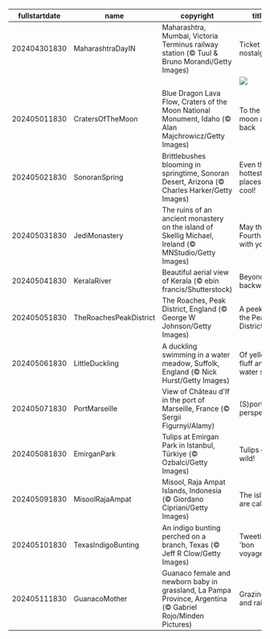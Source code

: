 |fullstartdate|name|copyright|title|image|
|--|--|--|--|--|
202404301830|MaharashtraDayIN|Maharashtra, Mumbai, Victoria Terminus railway station (© Tuul & Bruno Morandi/Getty Images)|Ticket to nostalgia|![](/en-IN/2024/05/202404301830MaharashtraDayIN.jpg)|
||||![](/en-IN/2024/05/.jpg)|
202405011830|CratersOfTheMoon|Blue Dragon Lava Flow, Craters of the Moon National Monument, Idaho (© Alan Majchrowicz/Getty Images)|To the moon and back|![](/en-IN/2024/05/202405011830CratersOfTheMoon.jpg)|
202405021830|SonoranSpring|Brittlebushes blooming in springtime, Sonoran Desert, Arizona (© Charles Harker/Getty Images)|Even the hottest places are cool!|![](/en-IN/2024/05/202405021830SonoranSpring.jpg)|
202405031830|JediMonastery|The ruins of an ancient monastery on the island of Skellig Michael, Ireland (© MNStudio/Getty Images)|May the Fourth be with you!|![](/en-IN/2024/05/202405031830JediMonastery.jpg)|
202405041830|KeralaRiver|Beautiful aerial view of Kerala (© ebin francis/Shutterstock)|Beyond backwaters|![](/en-IN/2024/05/202405041830KeralaRiver.jpg)|
202405051830|TheRoachesPeakDistrict|The Roaches, Peak District, England (© George W Johnson/Getty Images)|A peek into the Peak District|![](/en-IN/2024/05/202405051830TheRoachesPeakDistrict.jpg)|
202405061830|LittleDuckling|A duckling swimming in a water meadow, Suffolk, England (© Nick Hurst/Getty Images)|Of yellow fluff and water stuff|![](/en-IN/2024/05/202405061830LittleDuckling.jpg)|
202405071830|PortMarseille|View of Château d'If in the port of Marseille, France (© Sergii Figurnyi/Alamy)|(S)port perspective|![](/en-IN/2024/05/202405071830PortMarseille.jpg)|
202405081830|EmirganPark|Tulips at Emirgan Park in Istanbul, Türkiye (© Ozbalci/Getty Images)|Tulips gone wild!|![](/en-IN/2024/05/202405081830EmirganPark.jpg)|
202405091830|MisoolRajaAmpat|Misool, Raja Ampat Islands, Indonesia (© Giordano Cipriani/Getty Images)|The islands are calling!|![](/en-IN/2024/05/202405091830MisoolRajaAmpat.jpg)|
202405101830|TexasIndigoBunting|An indigo bunting perched on a branch, Texas (© Jeff R Clow/Getty Images)|Tweeting 'bon voyage'|![](/en-IN/2024/05/202405101830TexasIndigoBunting.jpg)|
202405111830|GuanacoMother|Guanaco female and newborn baby in grassland, La Pampa Province, Argentina (© Gabriel Rojo/Minden Pictures)|Grazing and raising|![](/en-IN/2024/05/202405111830GuanacoMother.jpg)|
